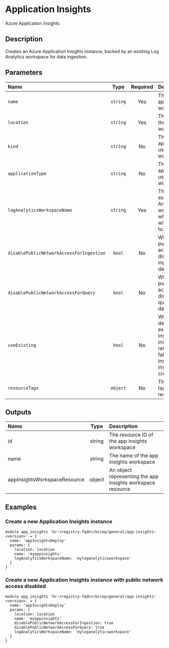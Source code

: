 # Application Insights

Azure Application Insights

## Description

Creates an Azure Application Insights instance, backed by an existing Log Analytics workspace for data ingestion.

## Parameters

| Name                                     | Type     | Required | Description                                                                                                                            |
| :--------------------------------------- | :------: | :------: | :------------------------------------------------------------------------------------------------------------------------------------- |
| `name`                                   | `string` | Yes      | The name of the app insights workspace                                                                                                 |
| `location`                               | `string` | Yes      | The location of the app insights workspace                                                                                             |
| `kind`                                   | `string` | No       | The kind of application using the workspace                                                                                            |
| `applicationType`                        | `string` | No       | The type of application using the workspace                                                                                            |
| `logAnalyticsWorkspaceName`              | `string` | Yes      | The name of the existing Log Analytics workspace which the data will be ingested to.                                                   |
| `disablePublicNetworkAccessForIngestion` | `bool`   | No       | When true, public network access is disabled for ingestion of data.                                                                    |
| `disablePublicNetworkAccessForQuery`     | `bool`   | No       | When true, public network access is disabled for querying of data.                                                                     |
| `useExisting`                            | `bool`   | No       | When true, the details of an existing app insights instance will be returned; When false, the app insights instance is created/updated |
| `resourceTags`                           | `object` | No       | The resource tags applied to resources                                                                                                 |

## Outputs

| Name                         | Type   | Description                                                |
| :--------------------------- | :----: | :--------------------------------------------------------- |
| id                           | string | The resource ID of the app insights workspace              |
| name                         | string | The name of the app insights workspace                     |
| appInsightsWorkspaceResource | object | An object representing the app insights workspace resource |

## Examples

### Create a new Application Insights instance

```bicep
module app_insights 'br:<registry-fqdn>/bicep/general/app-insights:<version>' = {
  name: 'appInsightsDeploy'
  params: {
    location: location
    name: 'myappinsights'
    logAnalyticsWorkspaceName: 'myloganalyticsworkspace'
  }
}
```

### Create a new Application Insights instance with public network access disabled

```bicep
module app_insights 'br:<registry-fqdn>/bicep/general/app-insights:<version>' = {
  name: 'appInsightsDeploy'
  params: {
    location: location
    name: 'myappinsights'
    disablePublicNetworkAccessForIngestion: true
    disablePublicNetworkAccessForQuery: true
    logAnalyticsWorkspaceName: 'myloganalyticsworkspace'
  }
}
```